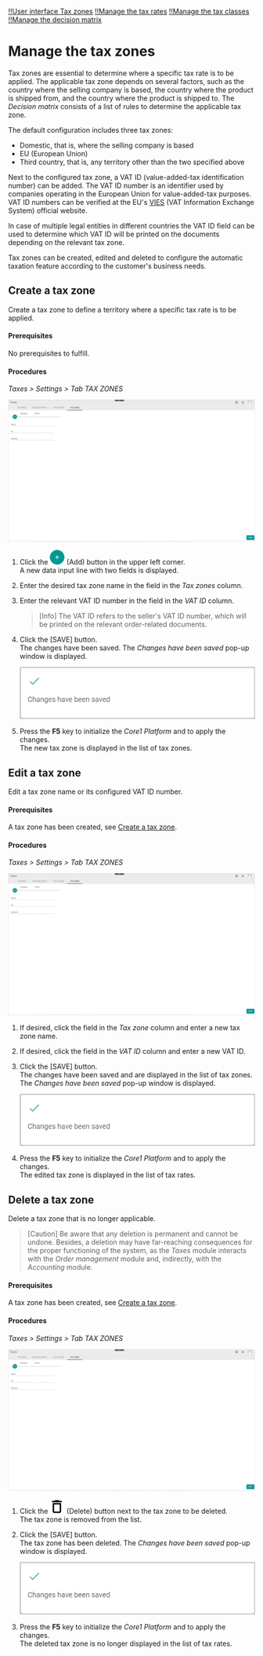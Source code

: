 [!!User interface Tax zones](../UserInterface/01d_TaxZones.md)
[!!Manage the tax rates](./01_ManageTaxRates.md)
[!!Manage the tax classes](./02_ManageTaxClasses.md)
[!!Manage the decision matrix](../Operation/01_ManageDecisionMatrix.md)

[comment]: <> (Add link to Accounting if available)

# Manage the tax zones

Tax zones are essential to determine where a specific tax rate is to be applied. The applicable tax zone depends on several factors, such as the country where the selling company is based, the country where the product is shipped from, and the country where the product is shipped to. The *Decision matrix* consists of a list of rules to determine the applicable tax zone.

The default configuration includes three tax zones:
- Domestic, that is, where the selling company is based
- EU (European Union)  
- Third country, that is, any territory other than the two specified above  

Next to the configured tax zone, a VAT ID (value-added-tax identification number) can be added. The VAT ID number is an identifier used by companies operating in the European Union for value-added-tax purposes. VAT ID numbers can be verified at the EU's [VIES](https://ec.europa.eu/taxation_customs/vies/) (VAT Information Exchange System) official website.

In case of multiple legal entities in different countries the VAT ID field can be used to determine which VAT ID will be printed on the documents depending on the relevant tax zone.

Tax zones can be created, edited and deleted to configure the automatic taxation feature according to the customer's business needs.



## Create a tax zone

Create a tax zone to define a territory where a specific tax rate is to be applied.

#### Prerequisites  

No prerequisites to fulfill.

#### Procedures

*Taxes > Settings > Tab TAX ZONES*

![Tax zones](../../Assets/Screenshots/Taxes/Settings/TaxZones/TaxZones.png "[Tax zones]")

1. Click the ![Add](../../Assets/Icons/Plus01.png "[Add]") (Add) button in the upper left corner.   
    A new data input line with two fields is displayed.  

2. Enter the desired tax zone name in the field in the *Tax zones* column.  

3. Enter the relevant VAT ID number in the field in the *VAT ID* column.  

    > [Info] The VAT ID refers to the seller's VAT ID number, which will be printed on the relevant order-related documents.

4. Click the [SAVE] button.  
    The changes have been saved. The *Changes have been saved* pop-up window is displayed.

    ![Changes saved](../../Assets/Screenshots/Taxes/Settings/TaxClasses/ChangesSaved.png "[Changes saved]")

5. Press the **F5** key to initialize the *Core1 Platform* and to apply the changes.   
    The new tax zone is displayed in the list of tax zones.


## Edit a tax zone

Edit a tax zone name or its configured VAT ID number.

#### Prerequisites

A tax zone has been created, see [Create a tax zone](#create-a-tax-zone).

#### Procedures

*Taxes > Settings > Tab TAX ZONES*

![Tax zones](../../Assets/Screenshots/Taxes/Settings/TaxZones/TaxZones.png "[Tax zones]")

1. If desired, click the field in the *Tax zone* column and enter a new tax zone name.

2. If desired, click the field in the *VAT ID* column and enter a new VAT ID.

3. Click the [SAVE] button.  
    The changes have been saved and are displayed in the list of tax zones. The *Changes have been saved* pop-up window is displayed.

    ![Changes saved](../../Assets/Screenshots/Taxes/Settings/TaxClasses/ChangesSaved.png "[Changes saved]")

4. Press the **F5** key to initialize the *Core1 Platform* and to apply the changes.  
    The edited tax zone is displayed in the list of tax rates.


## Delete a tax zone

Delete a tax zone that is no longer applicable.  

> [Caution] Be aware that any deletion is permanent and cannot be undone. Besides, a deletion may have far-reaching consequences for the proper functioning of the system, as the *Taxes* module interacts with the *Order management* module and, indirectly, with the *Accounting* module.

#### Prerequisites

A tax zone has been created, see [Create a tax zone](#create-a-tax-zone).

#### Procedures

*Taxes > Settings > Tab TAX ZONES*

![Tax zones](../../Assets/Screenshots/Taxes/Settings/TaxZones/TaxZones.png "[Tax zones]")

1. Click the ![Delete](../../Assets/Icons/Trash08.png "[Delete]") (Delete) button next to the tax zone to be deleted.  
    The tax zone is removed from the list.

2. Click the [SAVE] button.  
    The tax zone has been deleted. The *Changes have been saved* pop-up window is displayed.

    ![Changes saved](../../Assets/Screenshots/Taxes/Settings/TaxClasses/ChangesSaved.png "[Changes saved]")

3. Press the **F5** key to initialize the *Core1 Platform* and to apply the changes.  
    The deleted tax zone is no longer displayed in the list of tax rates.
